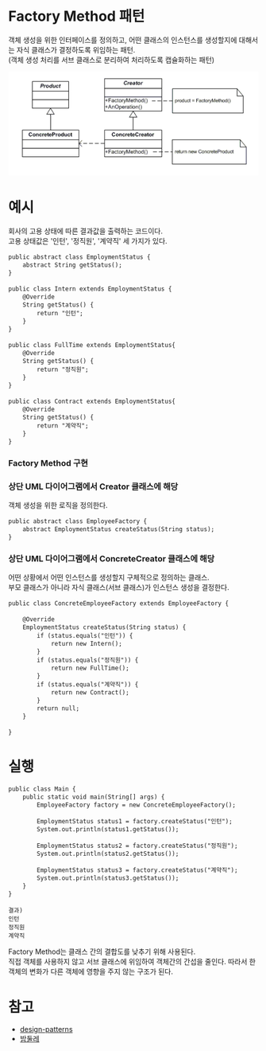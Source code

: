# Factory Method 패턴

객체 생성을 위한 인터페이스를 정의하고, 어떤 클래스의 인스턴스를 생성할지에 대해서는 자식 클래스가 결정하도록 위임하는 패턴.  
(객체 생성 처리를 서브 클래스로 분리하여 처리하도록 캡슐화하는 패턴)  

![Factory Method UML](../image/factorymethod_01.png)

# 예시

회사의 고용 상태에 따른 결과값을 출력하는 코드이다.  
고용 상태값은 '인턴', '정직원', '계약직' 세 가지가 있다.  

```
public abstract class EmploymentStatus {
    abstract String getStatus();
}

public class Intern extends EmploymentStatus {
    @Override
    String getStatus() {
        return "인턴";
    }    
}

public class FullTime extends EmploymentStatus{
    @Override
    String getStatus() {
        return "정직원";
    }
}

public class Contract extends EmploymentStatus{
    @Override
    String getStatus() {
        return "계약직";
    }
}
```

### Factory Method 구현
### 상단 UML 다이어그램에서 Creator 클래스에 해당

객체 생성을 위한 로직을 정의한다.
```
public abstract class EmployeeFactory {
    abstract EmploymentStatus createStatus(String status);
}
```

### 상단 UML 다이어그램에서 ConcreteCreator 클래스에 해당

어떤 상황에서 어떤 인스턴스를 생성할지 구체적으로 정의하는 클래스.  
부모 클래스가 아니라 자식 클래스(서브 클래스)가 인스턴스 생성을 결정한다.
```
public class ConcreteEmployeeFactory extends EmployeeFactory {

    @Override
    EmploymentStatus createStatus(String status) {
        if (status.equals("인턴")) {
            return new Intern();
        }
        if (status.equals("정직원")) {
            return new FullTime();
        }
        if (status.equals("계약직")) {
            return new Contract();
        }
        return null;
    }
    
}
```

# 실행

```
public class Main {
    public static void main(String[] args) {
        EmployeeFactory factory = new ConcreteEmployeeFactory();

        EmploymentStatus status1 = factory.createStatus("인턴");
        System.out.println(status1.getStatus());

        EmploymentStatus status2 = factory.createStatus("정직원");
        System.out.println(status2.getStatus());

        EmploymentStatus status3 = factory.createStatus("계약직");
        System.out.println(status3.getStatus());
    }
}

결과)
인턴
정직원
계약직
```

Factory Method는 클래스 간의 결합도를 낮추기 위해 사용된다.  
직접 객체를 사용하지 않고 서브 클래스에 위임하여 객체간의 간섭을 줄인다. 따라서 한 객체의 변화가 다른 객체에 영향을 주지 않는 구조가 된다.

# 참고
* [design-patterns](https://www.coursera.org/learn/design-patterns)
* [밤둘레](https://bamdule.tistory.com/157)